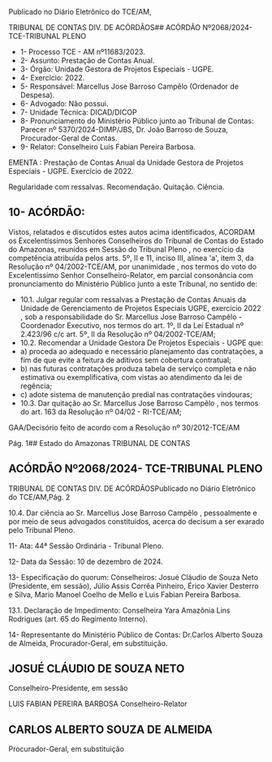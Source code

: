 Publicado  no  Diário  Eletrônico do TCE/AM,

TRIBUNAL DE CONTAS DIV. DE ACÓRDÃOS## ACÓRDÃO Nº2068/2024- TCE-TRIBUNAL PLENO

- 1- Processo TCE - AM nº11683/2023.
- 2- Assunto: Prestação de Contas Anual.
- 3- Órgão: Unidade Gestora de Projetos Especiais - UGPE.
- 4- Exercício: 2022.
- 5- Responsável: Marcellus Jose Barroso Campêlo (Ordenador de Despesa).
- 6- Advogado: Não possui.
- 7- Unidade Técnica: DICAD/DICOP
- 8- Pronunciamento  do  Ministério  Público  junto  ao  Tribunal  de  Contas: Parecer  nº 5370/2024-DIMP/JBS, Dr. João Barroso de Souza, Procurador-Geral de Contas.
- 9- Relator: Conselheiro Luis Fabian Pereira Barbosa.

EMENTA :  Prestação  de  Contas  Anual  da  Unidade Gestora de Projetos Especiais - UGPE. Exercício de 2022.

Regularidade com ressalvas. Recomendação. Quitação. Ciência.

## 10-  ACÓRDÃO:

Vistos, relatados e discutidos estes autos acima identificados, ACORDAM os Excelentíssimos Senhores Conselheiros do Tribunal de Contas do Estado do Amazonas, reunidos em Sessão do Tribunal Pleno , no exercício da competência atribuída pelos arts. 5º, II e  11,  inciso  III, alínea  'a',  item  3,  da  Resolução  nº  04/2002-TCE/AM, por unanimidade , nos  termos  do  voto  do  Excelentíssimo  Senhor  Conselheiro-Relator, em parcial consonância com pronunciamento do Ministério Público junto a este Tribunal, no sentido de:

- 10.1. Julgar  regular  com  ressalvas a  Prestação  de  Contas  Anuais  da Unidade  de  Gerenciamento  de  Projetos  Especiais  UGPE, exercício 2022 , sob  a responsabilidade do Sr. Marcellus  Jose  Barroso Campêlo -  Coordenador  Executivo,  nos  termos  do  art.  1º,  II  da  Lei Estadual nº 2.423/96 c/c art. 5º, II da Resolução nº 04/2002-TCE/AM;
- 10.2. Recomendar a Unidade Gestora De Projetos Especiais - UGPE que:
- a) proceda ao adequado e necessário planejamento das contratações,  a  fim  de  que  evite  a  feitura  de  aditivos  sem cobertura contratual;
- b) nas futuras contratações produza tabela de serviço completa e não estimativa ou exemplificativa, com vistas ao atendimento da lei de regência;
- c) adote sistema de manutenção predial nas contratações vindouras;
- 10.3. Dar quitação ao Sr. Marcellus Jose Barroso Campêlo , nos termos do art. 163 da Resolução nº 04/02 - RI-TCE/AM;

GAA/Decisório feito de acordo com a Resolução nº 30/2012-TCE/AM

Pág. 1## Estado do Amazonas TRIBUNAL DE CONTAS

## ACÓRDÃO Nº2068/2024- TCE-TRIBUNAL PLENO

TRIBUNAL DE CONTAS DIV. DE ACÓRDÃOSPublicado  no  Diário  Eletrônico do TCE/AM,Pág. 2

10.4. Dar ciência ao Sr. Marcellus Jose Barroso Campêlo , pessoalmente e por meio de seus advogados constituídos, acerca do decisum a ser exarado pelo Tribunal Pleno.

11-  Ata: 44ª Sessão Ordinária - Tribunal Pleno.

12-  Data da Sessão: 10 de dezembro de 2024.

13-  Especificação do quorum: Conselheiros: Josué Cláudio de Souza Neto (Presidente, em sessão), Júlio Assis Corrêa Pinheiro, Érico Xavier Desterro e Silva, Mario Manoel Coelho de Mello e Luis Fabian Pereira Barbosa.

13.1. Declaração de Impedimento: Conselheira Yara Amazônia Lins Rodrigues (art. 65 do Regimento Interno).

14-  Representante  do  Ministério  Público  de  Contas: Dr.Carlos  Alberto  Souza  de Almeida, Procurador-Geral, em substituição.

## JOSUÉ CLÁUDIO DE SOUZA NETO

Conselheiro-Presidente, em sessão

LUIS FABIAN PEREIRA BARBOSA Conselheiro-Relator

## CARLOS ALBERTO SOUZA DE ALMEIDA

Procurador-Geral, em substituição